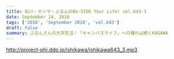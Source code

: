 ```yaml
---
title: 石川・ホンマ・ぶるんのBe-SIDE Your Life! vol.643-3
date: September 14, 2018
tags: ['2018', 'September 2018', 'vol.643']
draft: false
summary: ぶるんさんの大学生活！「キャンパスライフ」への憧れは続くKAGAWA
---
```


http://project-phi.ddo.jp/ishikawa/ishikawa643_3.mp3